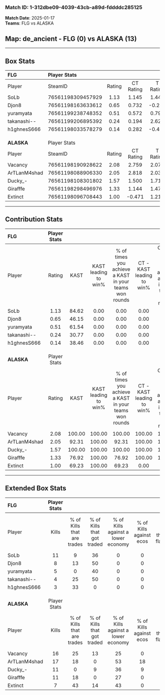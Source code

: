### Match ID: 1-312dbe09-4039-43cb-a89d-fddddc285125  
**Match Date**: 2025-01-17  
**Teams**: FLG vs ALASKA  

## **Map**: de_ancient - FLG (0) vs ALASKA (13)  
---  

## Box Stats  

| **FLG**      | Player Stats      |        |           |          |        |       |       |         |        |      |     |
| :- | :- | :-: | :-: | :-: | :-: | :-: | :-: | :-: | :-: | :-: | :-: |
| Player       | SteamID           | Rating | CT Rating | T Rating |  KAST  |  ADR  | Kills | Assists | Deaths | K/D  | HS% |
| SoLb         | 76561198309457929 |  1.13  |   1.145   |  1.443   | 84.62  | 78.0  |  11   |    0    |   13   | 0.85 | 27  |
| Djon8        | 76561198163633612 |  0.65  |   0.732   |  -0.279  | 46.15  | 78.0  |   8   |    1    |   13   | 0.62 | 37  |
| yuramyata    | 76561199238748352 |  0.51  |   0.572   |  0.791   | 61.54  | 46.2  |   5   |    1    |   12   | 0.42 | 40  |
| takanashi--  | 76561199206895392 |  0.24  |   0.194   |  2.627   | 30.77  | 69.2  |   4   |    0    |   13   | 0.31 | 100 |
| h1ghnesS666  | 76561198033578279 |  0.14  |   0.282   |  -0.471  | 38.46  | 26.3  |   3   |    1    |   12   | 0.25 | 100 |
|              |                   |        |           |          |        |       |       |         |        |      |     |
|              |                   |        |           |          |        |       |       |         |        |      |     |
|              |                   |        |           |          |        |       |       |         |        |      |     |
| **ALASKA**   | Player Stats      |        |           |          |        |       |       |         |        |      |     |
| Player       | SteamID           | Rating | CT Rating | T Rating |  KAST  |  ADR  | Kills | Assists | Deaths | K/D  | HS% |
| Vacancy      | 76561198190928622 |  2.08  |   2.759   |  2.072   | 100.00 | 125.9 |  16   |    4    |   5    | 3.20 | 68  |
| ArTLanM4shad | 76561198088906330 |  2.05  |   2.818   |  2.035   | 92.31  | 115.8 |  17   |    3    |   5    | 3.40 | 23  |
| Ducky_-      | 76561198108301802 |  1.57  |   1.500   |  1.710   | 100.00 | 90.4  |  11   |    6    |   7    | 1.57 | 81  |
| Girafffe     | 76561198298496976 |  1.33  |   1.144   |  1.479   | 76.92  | 87.5  |  11   |    3    |   8    | 1.38 | 36  |
| Extinct      | 76561198096708443 |  1.00  |  -0.471   |  1.211   | 69.23  | 68.7  |   7   |    4    |   7    | 1.00 | 85  |
---  

## Contribution Stats  

| **FLG**      | Player Stats |        |                      |                                                        |                           |                                                             |                          |                                                            |
| :- | :-: | :-: | :-: | :-: | :-: | :-: | :-: | :-: |
| Player       |    Rating    |  KAST  | KAST leading to win% | % of times you achieve a KAST in your teams won rounds | CT - KAST leading to win% | CT - % of times you achieve a KAST in your teams won rounds | T - KAST leading to win% | T - % of times you achieve a KAST in your teams won rounds |
| SoLb         |     1.13     | 84.62  |         0.00         |                          0.00                          |           0.00            |                            0.00                             |           0.00           |                            0.00                            |
| Djon8        |     0.65     | 46.15  |         0.00         |                          0.00                          |           0.00            |                            0.00                             |           0.00           |                            0.00                            |
| yuramyata    |     0.51     | 61.54  |         0.00         |                          0.00                          |           0.00            |                            0.00                             |           0.00           |                            0.00                            |
| takanashi--  |     0.24     | 30.77  |         0.00         |                          0.00                          |           0.00            |                            0.00                             |           0.00           |                            0.00                            |
| h1ghnesS666  |     0.14     | 38.46  |         0.00         |                          0.00                          |           0.00            |                            0.00                             |           0.00           |                            0.00                            |
|              |              |        |                      |                                                        |                           |                                                             |                          |                                                            |
|              |              |        |                      |                                                        |                           |                                                             |                          |                                                            |
|              |              |        |                      |                                                        |                           |                                                             |                          |                                                            |
| **ALASKA**   | Player Stats |        |                      |                                                        |                           |                                                             |                          |                                                            |
| Player       |    Rating    |  KAST  | KAST leading to win% | % of times you achieve a KAST in your teams won rounds | CT - KAST leading to win% | CT - % of times you achieve a KAST in your teams won rounds | T - KAST leading to win% | T - % of times you achieve a KAST in your teams won rounds |
| Vacancy      |     2.08     | 100.00 |        100.00        |                         100.00                         |          100.00           |                           100.00                            |          100.00          |                           100.00                           |
| ArTLanM4shad |     2.05     | 92.31  |        100.00        |                         92.31                          |          100.00           |                           100.00                            |          100.00          |                           91.67                            |
| Ducky_-      |     1.57     | 100.00 |        100.00        |                         100.00                         |          100.00           |                           100.00                            |          100.00          |                           100.00                           |
| Girafffe     |     1.33     | 76.92  |        100.00        |                         76.92                          |          100.00           |                           100.00                            |          100.00          |                           75.00                            |
| Extinct      |     1.00     | 69.23  |        100.00        |                         69.23                          |           0.00            |                            0.00                             |          100.00          |                           75.00                            |
---  

## Extended Box Stats  

| **FLG**      | Player Stats |                            |                            |                                    |                         |                              |                                 |        |                             |                                     |                          |                               |                            |
| :- | :-: | :-: | :-: | :-: | :-: | :-: | :-: | :-: | :-: | :-: | :-: | :-: | :-: |
| Player       |    Kills     | % of Kills that are trades | % of Kills that got traded | % of Kills against a lower economy | % of Kills against ecos | % of Kills that are flawless | % of Kills that are close duels | Deaths | % of Deaths that get traded | % of Deaths against a lower economy | % of Deaths against ecos | % of Deaths that are flawless | % of Deaths that are close |
| SoLb         |      11      |             9              |             36             |                 0                  |            0            |              45              |               18                |   13   |              8              |                  0                  |            0             |              85               |             0              |
| Djon8        |      8       |             13             |             50             |                 0                  |            0            |              50              |                0                |   13   |              0              |                  0                  |            0             |              62               |             8              |
| yuramyata    |      5       |             0              |             40             |                 0                  |            0            |              60              |                0                |   12   |             17              |                  8                  |            8             |              75               |             8              |
| takanashi--  |      4       |             25             |             50             |                 0                  |            0            |             125              |                0                |   13   |              0              |                  0                  |            0             |              77               |             8              |
| h1ghnesS666  |      3       |             33             |             0              |                 0                  |            0            |              67              |                0                |   12   |             17              |                  0                  |            0             |              67               |             0              |
|              |              |                            |                            |                                    |                         |                              |                                 |        |                             |                                     |                          |                               |                            |
|              |              |                            |                            |                                    |                         |                              |                                 |        |                             |                                     |                          |                               |                            |
|              |              |                            |                            |                                    |                         |                              |                                 |        |                             |                                     |                          |                               |                            |
| **ALASKA**   | Player Stats |                            |                            |                                    |                         |                              |                                 |        |                             |                                     |                          |                               |                            |
| Player       |    Kills     | % of Kills that are trades | % of Kills that got traded | % of Kills against a lower economy | % of Kills against ecos | % of Kills that are flawless | % of Kills that are close duels | Deaths | % of Deaths that get traded | % of Deaths against a lower economy | % of Deaths against ecos | % of Deaths that are flawless | % of Deaths that are close |
| Vacancy      |      16      |             25             |             13             |                 25                 |            0            |              75              |                0                |   5    |             40              |                 40                  |            0             |              40               |             20             |
| ArTLanM4shad |      17      |             18             |             0              |                 53                 |           18            |              82              |               12                |   5    |             20              |                 20                  |            0             |              60               |             0              |
| Ducky_-      |      11      |             0              |             9              |                 36                 |            9            |              55              |                0                |   7    |             43              |                 43                  |            0             |              29               |             0              |
| Girafffe     |      11      |             18             |             0              |                 27                 |            0            |              73              |                9                |   8    |             38              |                 38                  |            13            |              88               |             0              |
| Extinct      |      7       |             43             |             14             |                 43                 |            0            |              71              |                0                |   7    |             29              |                 29                  |            14            |              71               |             14             |

